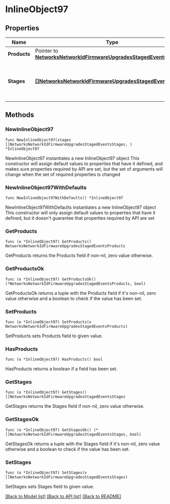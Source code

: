 # InlineObject97

## Properties

Name | Type | Description | Notes
------------ | ------------- | ------------- | -------------
**Products** | Pointer to [**NetworksNetworkIdFirmwareUpgradesStagedEventsProducts**](NetworksNetworkIdFirmwareUpgradesStagedEventsProducts.md) |  | [optional] 
**Stages** | [**[]NetworksNetworkIdFirmwareUpgradesStagedEventsStages**](NetworksNetworkIdFirmwareUpgradesStagedEventsStages.md) | All firmware upgrade stages in the network with their start time. | 

## Methods

### NewInlineObject97

`func NewInlineObject97(stages []NetworksNetworkIdFirmwareUpgradesStagedEventsStages, ) *InlineObject97`

NewInlineObject97 instantiates a new InlineObject97 object
This constructor will assign default values to properties that have it defined,
and makes sure properties required by API are set, but the set of arguments
will change when the set of required properties is changed

### NewInlineObject97WithDefaults

`func NewInlineObject97WithDefaults() *InlineObject97`

NewInlineObject97WithDefaults instantiates a new InlineObject97 object
This constructor will only assign default values to properties that have it defined,
but it doesn't guarantee that properties required by API are set

### GetProducts

`func (o *InlineObject97) GetProducts() NetworksNetworkIdFirmwareUpgradesStagedEventsProducts`

GetProducts returns the Products field if non-nil, zero value otherwise.

### GetProductsOk

`func (o *InlineObject97) GetProductsOk() (*NetworksNetworkIdFirmwareUpgradesStagedEventsProducts, bool)`

GetProductsOk returns a tuple with the Products field if it's non-nil, zero value otherwise
and a boolean to check if the value has been set.

### SetProducts

`func (o *InlineObject97) SetProducts(v NetworksNetworkIdFirmwareUpgradesStagedEventsProducts)`

SetProducts sets Products field to given value.

### HasProducts

`func (o *InlineObject97) HasProducts() bool`

HasProducts returns a boolean if a field has been set.

### GetStages

`func (o *InlineObject97) GetStages() []NetworksNetworkIdFirmwareUpgradesStagedEventsStages`

GetStages returns the Stages field if non-nil, zero value otherwise.

### GetStagesOk

`func (o *InlineObject97) GetStagesOk() (*[]NetworksNetworkIdFirmwareUpgradesStagedEventsStages, bool)`

GetStagesOk returns a tuple with the Stages field if it's non-nil, zero value otherwise
and a boolean to check if the value has been set.

### SetStages

`func (o *InlineObject97) SetStages(v []NetworksNetworkIdFirmwareUpgradesStagedEventsStages)`

SetStages sets Stages field to given value.



[[Back to Model list]](../README.md#documentation-for-models) [[Back to API list]](../README.md#documentation-for-api-endpoints) [[Back to README]](../README.md)



